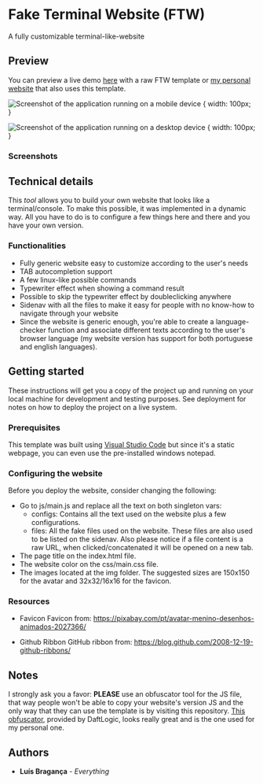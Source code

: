 # Fake Terminal Website (FTW)

A fully customizable terminal-like-website

## Preview

You can preview a live demo [here](https://luisbraganca.github.io/fake-terminal-website/) with a raw FTW template or [my personal website](http://lbraganca.pt) that also uses this template.

![Screenshot of the application running on a mobile device](https://raw.githubusercontent.com/luisbraganca/fake-terminal-website/master/screenshots/mobile.png)  { width: 100px; }

![Screenshot of the application running on a desktop device](https://raw.githubusercontent.com/luisbraganca/fake-terminal-website/master/screenshots/desktop.png) { width: 100px; }

### Screenshots

## Technical details

This *tool* allows you to build your own website that looks like a terminal/console. To make this possible, it was implemented in a dynamic way. All you have to do is to configure a few things here and there and you have your own version.

### Functionalities

* Fully generic website easy to customize according to the user's needs
* TAB autocompletion support
* A few linux-like possible commands
* Typewriter effect when showing a command result
* Possible to skip the typewriter effect by doubleclicking anywhere
* Sidenav with all the files to make it easy for people with no know-how to navigate through your website
* Since the website is generic enough, you're able to create a language-checker function and associate different texts according to the user's browser language (my website version has support for both portuguese and english languages).

## Getting started

These instructions will get you a copy of the project up and running on your local machine for development and testing purposes. See deployment for notes on how to deploy the project on a live system.

### Prerequisites

This template was built using [Visual Studio Code](https://code.visualstudio.com/) but since it's a static webpage, you can even use the pre-installed windows notepad.

### Configuring the website

Before you deploy the website, consider changing the following:

* Go to js/main.js and replace all the text on both singleton vars:
  * configs: Contains all the text used on the website plus a few configurations.
  * files: All the fake files used on the website. These files are also used to be listed on the sidenav. Also please notice if a file content is a raw URL, when clicked/concatenated it will be opened on a new tab.
* The page title on the index.html file.
* The website color on the css/main.css file.
* The images located at the img folder. The suggested sizes are 150x150 for the avatar and 32x32/16x16 for the favicon.

### Resources

* Favicon
Favicon from:
https://pixabay.com/pt/avatar-menino-desenhos-animados-2027366/

* Github Ribbon
GitHub ribbon from:
https://blog.github.com/2008-12-19-github-ribbons/

## Notes

I strongly ask you a favor: **PLEASE** use an obfuscator tool for the JS file, that way people won't be able to copy your website's version JS and the only way that they can use the template is by visiting this repository. [This obfuscator](https://www.daftlogic.com/projects-online-javascript-obfuscator.htm), provided by DaftLogic, looks really great and is the one used for my personal one.

## Authors

* **Luís Bragança** - *Everything*